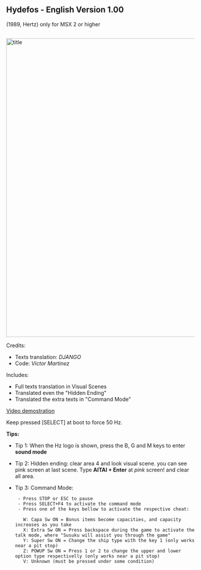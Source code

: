 ## Hydefos - English Version 1.00
(1989, Hertz)
only for MSX 2 or higher
##


<img src="https://raw.githubusercontent.com/bladeba/MSX/master/media/Hydefos-title.png" alt="title" width="800"/>


Credits:
 - Texts translation: *DJANGO*
 - Code: *Victor Martinez*


Includes:
              
  - Full texts translation in Visual Scenes
  - Translated even the "Hidden Ending"
  - Translated the extra texts in "Command Mode"

[Video demostration](https://youtu.be/XGKa9eWNleo)

Keep pressed [SELECT] at boot to force 50 Hz.


**Tips:**

 - Tip 1: When the Hz logo is shown, press the B, G and M keys to enter **sound mode**
 
 - Tip 2: Hidden ending: clear area 4 and look visual scene. you can see pink screen at last scene.
          Type **AITAI + Enter** at *pink* screen! and clear all area.
 
 - Tip 3: Command Mode:
      
        - Press STOP or ESC to pause
        - Press SELECT+F4 to activate the command mode
        - Press one of the keys bellow to activate the respective cheat:

          W: Capa Sw ON = Bonus items become capacities, and capacity increases as you take
          X: Extra Sw ON = Press backspace during the game to activate the talk mode, where "Susuku will assist you through the game"
          Y: Super Sw ON = Change the ship type with the key 1 (only works near a pit stop)
          Z: POWUP Sw ON = Press 1 or 2 to change the upper and lower option type respectivelly (only works near a pit stop)
          V: Unknown (must be pressed under some condition)
          

